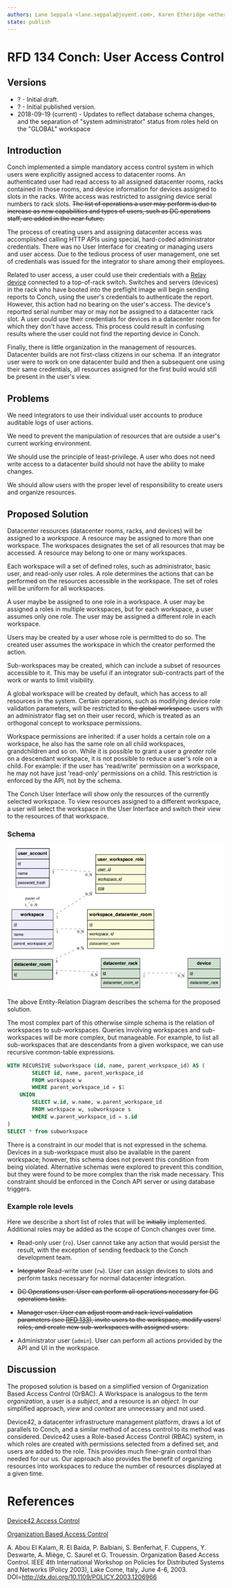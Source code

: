 ```yaml
---
authors: Lane Seppala <lane.seppala@joyent.com>, Karen Etheridge <ether@joyent.com>
state: publish
---
```


<!--
    This Source Code Form is subject to the terms of the Mozilla Public
    License, v. 2.0. If a copy of the MPL was not distributed with this
    file, You can obtain one at http://mozilla.org/MPL/2.0/.
-->

<!--
    Copyright 2017 <contributor>
-->

# RFD 134 Conch: User Access Control

## Versions

* ? - Initial draft.
* ? - Initial published version.
* 2018-09-19 (current) - Updates to reflect database schema changes, and the
  separation of "system administrator" status from roles held on the "GLOBAL"
  workspace

## Introduction

Conch implemented a simple mandatory access control system in which users were
explicitly assigned access to datacenter rooms.  An authenticated user had read
access to all assigned datacenter rooms, racks contained in those rooms, and
device information for devices assigned to slots in the racks.  Write access
was restricted to assigning device serial numbers to rack slots.  ~~The list of
operations a user may perform is due to increase as new capabilities and types
of users, such as DC operations staff, are added in the near future.~~

The process of creating users and assigning datacenter access was accomplished
calling HTTP APIs using special, hard-coded administrator credentials.  There
was no User Interface for creating or managing users and user access.  Due to
the tedious process of user management, one set of credentials was issued for
the integrator to share among their employees.

Related to user access, a user could use their credentials with a
[Relay device](../0132/README.md#preflight-relay-device)
connected to a top-of-rack switch.  Switches and servers (devices) in the rack
who have booted into the preflight image will begin sending reports to Conch,
using the user's credentials to authenticate the report.  However, this action
had no bearing on the user's access.  The device's reported serial number may
or may not be assigned to a datacenter rack slot.  A user could use their
credentials for devices in a datacenter room for which they don't have access.
This process could result in confusing results where the user could not find
the reporting device in Conch.

Finally, there is little organization in the management of resources.
Datacenter builds are not first-class citizens in our schema.  If an integrator
user were to work on one datacenter build and then a subsequent one using their
same credentials, all resources assigned for the first build would still be
present in the user's view.

## Problems

We need integrators to use their individual user accounts to produce auditable
logs of user actions.

We need to prevent the manipulation of resources that are outside a user's
current working environment.

We should use the principle of least-privilege.  A user who does not need
write access to a datacenter build should not have the ability to make changes.

We should allow users with the proper level of responsibility to create users
and organize resources.

## Proposed Solution

Datacenter resources (datacenter rooms, racks, and devices) will be assigned to a
_workspace_.  A resource may be assigned to more than one workspace.  The
workspaces designates the set of all resources that may be accessed.  A
resource may belong to one or many workspaces.

Each workspace will a set of defined roles, such as administrator, basic user,
and read-only user roles.  A role determines the actions that can be performed
on the resources accessible in the workspace.  The set of roles will be uniform
for all workspaces.

A user maybe be assigned to one role in a workspace.  A user may be assigned a
roles in multiple workspaces, but for each workspace, a user assumes only
one role.  The user may be assigned a different role in each workspace.

Users may be created by a user whose role is permitted to do so.  The created
user assumes the workspace in which the creator performed the action.

Sub-workspaces may be created, which can include a subset of resources
accessible to it.  This may be useful if an integrator sub-contracts part of
the work or wants to limit visibility.

A global workspace will be created by default, which has access to all
resources in the system. Certain operations, such as modifying device role
validation parameters, will be restricted to ~~the global workspace.~~
users with an administrator flag set on their user record, which is treated as
an orthogonal concept to workspace permissions.

Workspace permissions are inherited: if a user holds a certain role on a
workspace, he also has the same role on all child workspaces, grandchildren
and so on.  While it is possible to grant a user a *greater* role on a
descendant workspace, it is not possible to reduce a user's role on a child.
For example: if the user has 'read/write' permission on a workspace, he may
not have just 'read-only' permissions on a child.  This restriction is
enforced by the API, not by the schema.

The Conch User Interface will show only the resources of the currently selected
workspace.  To view resources assigned to a different workspace, a user will
select the workspace in the User Interface and switch their view to the
resources of that workspace.


### Schema

![User Workspace ER Diagram](./schema.png)

The above Entity-Relation Diagram describes the schema for the proposed
solution.

The most complex part of this otherwise simple schema is the relation
of workspaces to sub-workspaces. Queries involving workspaces and
sub-workspaces will be more complex, but manageable. For example, to list all
sub-workspaces that are descendants from a given workspace, we can use
recursive common-table expressions.

```sql
WITH RECURSIVE subworkspace (id, name, parent_workspace_id) AS (
        SELECT id, name, parent_workspace_id
        FROM workspace w
        WHERE parent_workspace_id = $1
    UNION
        SELECT w.id, w.name, w.parent_workspace_id
        FROM workspace w, subworkspace s
        WHERE w.parent_workspace_id = s.id
)
SELECT * from subworkspace
```

There is a constraint in our model that is not expressed in the schema.
Devices in a sub-workspace must also be available in the parent workspace;
however, this schema does not prevent this condition from being violated.
Alternative schemas were explored to prevent this condition, but they were
found to be more complex than the risk made necessary. This constraint should
be enforced in the Conch API server or using database triggers.


### Example role levels

Here we describe a short list of roles that will be ~~initially~~ implemented.
Additional roles may be added as the scope of Conch changes over time.

* Read-only user (`ro`). User cannot take any action that would persist the result,
  with the exception of sending feedback to the Conch development team.

* ~~Integrator~~ Read-write user (`rw`). User can assign devices to slots and perform tasks
  necessary for normal datacenter integration.

* ~~DC Operations user. User can perform all operations necessary for DC
  operations tasks.~~

* ~~Manager user. User can adjust room and rack-level validation parameters (see
  [RFD 133](../0133/README.md)), invite users to the workspace, modify users'
  roles, and create new sub-workspaces with assigned users.~~

* Administrator user (`admin`). User can perform all actions provided by the API and UI
  in the workspace.

## Discussion

The proposed solution is based on a simplified version of Organization Based
Access Control (OrBAC).  A Workspace is analogous to the term _organization_, a
user is a _subject_, and a resource is an _object_.  In our simplified
approach, _view_ and _context_ are unnecessary and not used.


Device42, a datacenter infrastructure management platform, draws a lot of
parallels to Conch, and a similar method of access control to its method was
considered.  Device42 uses a Role-based Access Control (RBAC) system, in which
roles are created with permissions selected from a defined set, and users are
added to the role.  This provides much finer-grain control than needed for our
us.  Our approach also provides the benefit of organizing resources into
workspaces to reduce the number of resources displayed at a given time.


# References

[Device42 Access Control](https://docs.device42.com/tools/role-based-access-explained/)

[Organization Based Access Control](http://orbac.org/?page_id=21)

A. Abou El Kalam, R. El Baida, P. Balbiani, S. Benferhat, F. Cuppens, Y.
Deswarte, A. Miège, C. Saurel et G. Trouessin.  Organization Based Access
Control. IEEE 4th International Workshop on Policies for Distributed Systems
and Networks (Policy 2003), Lake Come, Italy, June 4-6, 2003.
DOI=http://dx.doi.org/10.1109/POLICY.2003.1206966
